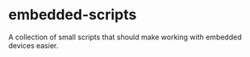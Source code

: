 embedded-scripts
================

A collection of small scripts that should make working with embedded devices easier.
